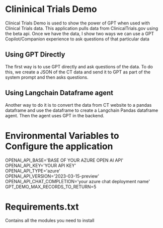 # Clininical Trials Demo
Clinical Trials Demo is used to show the power of GPT when used with Clinical Trials data. This application pulls data from ClinicalTrials.gov using the beta api. Once we have the data, I show two ways we can use a GPT Copilot/Companion experience to ask questions of that particular data

## Using GPT Directly
The first way is to use GPT directly and ask questions of the data. To do this, we create a JSON of the CT data and send it to GPT as part of the system prompt and then asks questions.

## Using Langchain Dataframe agent
Another way to do it is to convert the data from CT website to a pandas dataframe and use the dataframe to create a Langchain Pandas dataframe agent. Then the agent uses GPT in the backend.


# Environmental Variables to Configure the application
OPENAI_API_BASE='BASE OF YOUR AZURE OPEN AI API'<br>
OPENAI_API_KEY='YOUR API KEY'<br>
OPENAI_API_TYPE='azure'<br>
OPENAI_API_VERSION='2023-03-15-preview'<br>
OPENAI_API_CHAT_COMPLETION='your azure chat deployment name'<br>
GPT_DEMO_MAX_RECORDS_TO_RETURN=5<br>


# Requirements.txt 
Contains all the modules you need to install
